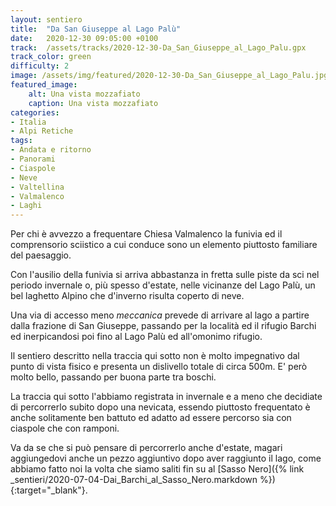```yaml
---
layout: sentiero
title:  "Da San Giuseppe al Lago Palù"
date:   2020-12-30 09:05:00 +0100
track:  /assets/tracks/2020-12-30-Da_San_Giuseppe_al_Lago_Palu.gpx
track_color: green
difficulty: 2
image: /assets/img/featured/2020-12-30-Da_San_Giuseppe_al_Lago_Palu.jpg
featured_image:
    alt: Una vista mozzafiato
    caption: Una vista mozzafiato
categories:
- Italia
- Alpi Retiche
tags:
- Andata e ritorno
- Panorami
- Ciaspole
- Neve
- Valtellina
- Valmalenco
- Laghi
---
```


Per chi è avvezzo a frequentare Chiesa Valmalenco la funivia ed il comprensorio sciistico a cui conduce sono un elemento piuttosto familiare del paesaggio. 

Con l'ausilio della funivia si arriva abbastanza in fretta sulle piste da sci nel periodo invernale o, più spesso d'estate, nelle vicinanze del Lago Palù, un bel laghetto Alpino che d'inverno risulta coperto di neve.

Una via di accesso meno _meccanica_ prevede di arrivare al lago a partire dalla frazione di San Giuseppe, passando per la località ed il rifugio Barchi ed inerpicandosi poi fino al Lago Palù ed all'omonimo rifugio.

Il sentiero descritto nella traccia qui sotto non è molto impegnativo dal punto di vista fisico e presenta un dislivello totale di circa 500m. E' però molto bello, passando per buona parte tra boschi. 

La traccia qui sotto l'abbiamo registrata in invernale e a meno che decidiate di percorrerlo subito dopo una nevicata, essendo piuttosto frequentato è anche solitamente ben battuto ed adatto ad essere percorso sia con ciaspole che con ramponi.

Va da se che si può pensare di percorrerlo anche d'estate, magari aggiungedovi anche un pezzo aggiuntivo dopo aver raggiunto il lago, come abbiamo fatto noi la volta che siamo saliti fin su al [Sasso Nero]({% link _sentieri/2020-07-04-Dai_Barchi_al_Sasso_Nero.markdown %}){:target="_blank"}.